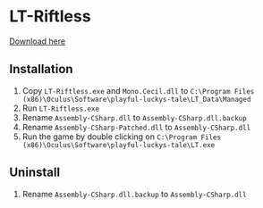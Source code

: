# LT-Riftless

[Download here](https://github.com/mjoudrey/LT-Riftless/releases/download/1.0.1/LT-Riftless.zip)

## Installation
1. Copy `LT-Riftless.exe` and `Mono.Cecil.dll` to `C:\Program Files (x86)\Oculus\Software\playful-luckys-tale\LT_Data\Managed`
2. Run `LT-Riftless.exe`
3. Rename `Assembly-CSharp.dll` to `Assembly-CSharp.dll.backup`
4. Rename `Assembly-CSharp-Patched.dll` to `Assembly-CSharp.dll`
5. Run the game by double clicking on `C:\Program Files (x86)\Oculus\Software\playful-luckys-tale\LT.exe`

## Uninstall
1. Rename `Assembly-CSharp.dll.backup` to `Assembly-CSharp.dll`
